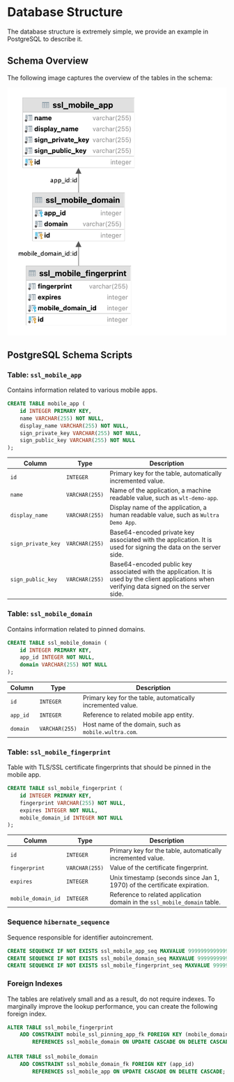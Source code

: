 # Database Structure

The database structure is extremely simple, we provide an example in PostgreSQL to describe it.

## Schema Overview

The following image captures the overview of the tables in the schema:

<img src="./img/mobile_app.png" width="544" alt="Mobile Utility Server DB Schema"/>

## PostgreSQL Schema Scripts

### Table: `ssl_mobile_app`

Contains information related to various mobile apps.

```sql
CREATE TABLE mobile_app (
    id INTEGER PRIMARY KEY,
    name VARCHAR(255) NOT NULL,
    display_name VARCHAR(255) NOT NULL,
    sign_private_key VARCHAR(255) NOT NULL,
    sign_public_key VARCHAR(255) NOT NULL
);
```

| Column             | Type           | Description                                                                                                                                      |
|--------------------|----------------|--------------------------------------------------------------------------------------------------------------------------------------------------|
| `id`               | `INTEGER`      | Primary key for the table, automatically incremented value.                                                                                      |
| `name`             | `VARCHAR(255)` | Name of the application, a machine readable value, such as `wlt-demo-app`.                                                                       |
| `display_name`     | `VARCHAR(255)` | Display name of the application, a human readable value, such as `Wultra Demo App`.                                                              |
| `sign_private_key` | `VARCHAR(255)` | Base64-encoded private key associated with the application. It is used for signing the data on the server side.                                  |
| `sign_public_key`  | `VARCHAR(255)` | Base64-encoded public key associated with the application. It is used by the client applications when verifying data signed on the server side.  |

### Table: `ssl_mobile_domain`

Contains information related to pinned domains.

```sql
CREATE TABLE ssl_mobile_domain (
    id INTEGER PRIMARY KEY,
    app_id INTEGER NOT NULL,
    domain VARCHAR(255) NOT NULL
);
```

| Column             | Type           | Description                                                 |
|--------------------|----------------|-------------------------------------------------------------|
| `id`               | `INTEGER`      | Primary key for the table, automatically incremented value. |
| `app_id`           | `INTEGER`      | Reference to related mobile app entity.                     |
| `domain`           | `VARCHAR(255)` | Host name of the domain, such as `mobile.wultra.com`.       |

### Table: `ssl_mobile_fingerprint`

Table with TLS/SSL certificate fingerprints that should be pinned in the mobile app.

```sql
CREATE TABLE ssl_mobile_fingerprint (
    id INTEGER PRIMARY KEY,
    fingerprint VARCHAR(255) NOT NULL,
    expires INTEGER NOT NULL,
    mobile_domain_id INTEGER NOT NULL
);
```

| Column              | Type           | Description                                                               |
|---------------------|----------------|---------------------------------------------------------------------------|
| `id`                | `INTEGER`      | Primary key for the table, automatically incremented value.               |
| `fingerprint`       | `VARCHAR(255)` | Value of the certificate fingerprint.                                     |
| `expires`           | `INTEGER`      | Unix timestamp (seconds since Jan 1, 1970) of the certificate expiration. |
| `mobile_domain_id`  | `INTEGER`      | Reference to related application domain in the `ssl_mobile_domain` table. |

### Sequence `hibernate_sequence`

Sequence responsible for identifier autoincrement.

```sql
CREATE SEQUENCE IF NOT EXISTS ssl_mobile_app_seq MAXVALUE 9999999999999 CACHE 20;
CREATE SEQUENCE IF NOT EXISTS ssl_mobile_domain_seq MAXVALUE 9999999999999 CACHE 20;
CREATE SEQUENCE IF NOT EXISTS ssl_mobile_fingerprint_seq MAXVALUE 9999999999999 CACHE 20;
```

### Foreign Indexes

The tables are relatively small and as a result, do not require indexes. To marginally improve the lookup performance, you can create the following foreign index.

```sql
ALTER TABLE ssl_mobile_fingerprint
    ADD CONSTRAINT mobile_ssl_pinning_app_fk FOREIGN KEY (mobile_domain_id)
        REFERENCES ssl_mobile_domain ON UPDATE CASCADE ON DELETE CASCADE;

ALTER TABLE ssl_mobile_domain
    ADD CONSTRAINT ssl_mobile_domain_fk FOREIGN KEY (app_id)
        REFERENCES ssl_mobile_app ON UPDATE CASCADE ON DELETE CASCADE;
```
